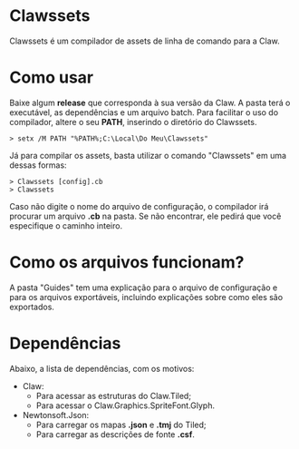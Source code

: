 # Clawssets
Clawssets é um compilador de assets de linha de comando para a Claw.

# Como usar
Baixe algum **release** que corresponda à sua versão da Claw. A pasta terá o executável, as dependências e um arquivo batch. Para facilitar o uso do compilador, altere o seu **PATH**, inserindo o diretório do Clawssets.

```
> setx /M PATH "%PATH%;C:\Local\Do Meu\Clawssets"
```

Já para compilar os assets, basta utilizar o comando "Clawssets" em uma dessas formas:

```
> Clawssets [config].cb
> Clawssets
```

Caso não digite o nome do arquivo de configuração, o compilador irá procurar um arquivo **.cb** na pasta. Se não encontrar, ele pedirá que você especifique o caminho inteiro.

# Como os arquivos funcionam?
A pasta "Guides" tem uma explicação para o arquivo de configuração e para os arquivos exportáveis, incluindo explicações sobre como eles são exportados.

# Dependências
Abaixo, a lista de dependências, com os motivos:
* Claw:
    * Para acessar as estruturas do Claw.Tiled;
    * Para acessar o Claw.Graphics.SpriteFont.Glyph.
* Newtonsoft.Json:
    * Para carregar os mapas **.json** e **.tmj** do Tiled;
    * Para carregar as descrições de fonte **.csf**.